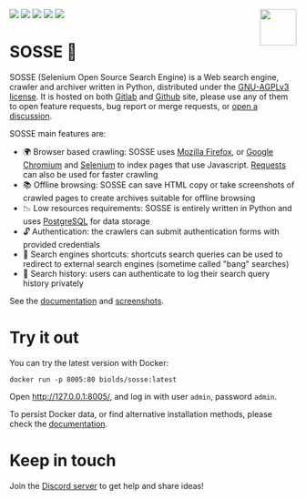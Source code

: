 <p>
  <img src="https://raw.githubusercontent.com/biolds/sosse/main/se/static/se/logo.svg" width="64" align="right">
  <a href="https://gitlab.com/biolds1/sosse/" alt="Gitlab code coverage" style="text-decoration: none">
    <img src="https://img.shields.io/gitlab/pipeline-coverage/biolds1/sosse?branch=main&style=flat-square">
  </a>
  <a href="https://gitlab.com/biolds1/sosse/-/pipelines" alt="Gitlab pipeline status" style="text-decoration: none">
    <img src="https://img.shields.io/gitlab/pipeline-status/biolds1/sosse?branch=main&style=flat-square">
  </a>
  <a href="https://sosse.readthedocs.io/en/stable/" alt="Documentation" style="text-decoration: none">
    <img src="https://img.shields.io/readthedocs/sosse?style=flat-square">
  </a>
  <a href="https://discord.gg/Vt9cMf7BGK" alt="Discord" style="text-decoration: none">
    <img src="https://img.shields.io/discord/1102142186423844944?style=flat-square&color=%235865f2">
  </a>
  <a href="https://gitlab.com/biolds1/sosse/-/blob/main/LICENSE" alt="License" style="text-decoration: none">
    <img src="https://img.shields.io/gitlab/license/biolds1/sosse?style=flat-square">
  </a>
</p>

SOSSE 🦦
=======

SOSSE (Selenium Open Source Search Engine) is a Web search engine, crawler and archiver written in Python, distributed under the [GNU-AGPLv3 license](https://www.gnu.org/licenses/agpl-3.0.en.html). It is hosted on both [Gitlab](https://gitlab.com/biolds1/sosse) and [Github](https://github.com/biolds/sosse) site, please use any of them to open feature requests, bug report or merge requests, or [open a discussion](https://github.com/biolds/sosse/discussions).

SOSSE main features are:
- 🌍 Browser based crawling: SOSSE uses [Mozilla Firefox](https://www.mozilla.org/firefox/), or [Google Chromium](https://www.chromium.org/Home) and [Selenium](https://www.selenium.dev/) to index pages that use Javascript. [Requests](https://docs.python-requests.org/en/latest/index.html) can also be used for faster crawling
- 📚 Offline browsing: SOSSE can save HTML copy or take screenshots of crawled pages to create archives suitable for offline browsing
- 📉 Low resources requirements: SOSSE is entirely written in Python and uses [PostgreSQL](https://www.postgresql.org/) for data storage
- 🔓 Authentication: the crawlers can submit authentication forms with provided credentials
- 🔗 Search engines shortcuts: shortcuts search queries can be used to redirect to external search engines (sometime called "bang" searches)
- 🔖 Search history: users can authenticate to log their search query history privately

See the [documentation](https://sosse.readthedocs.io/en/stable/) and [screenshots](https://sosse.readthedocs.io/en/stable/screenshots.html).

Try it out
==========

You can try the latest version with Docker:

```
docker run -p 8005:80 biolds/sosse:latest
```

Open http://127.0.0.1:8005/, and log in with user ``admin``, password ``admin``.

To persist Docker data, or find alternative installation methods, please check the [documentation](https://sosse.readthedocs.io/en/stable/install.html).

Keep in touch
=============

Join the [Discord server](https://discord.gg/Vt9cMf7BGK) to get help and share ideas!
